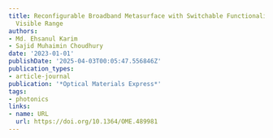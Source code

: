 ```yaml
---
title: Reconfigurable Broadband Metasurface with Switchable Functionalities in the
  Visible Range
authors:
- Md. Ehsanul Karim
- Sajid Muhaimin Choudhury
date: '2023-01-01'
publishDate: '2025-04-03T00:05:47.556846Z'
publication_types:
- article-journal
publication: '*Optical Materials Express*'
tags:
- photonics
links:
- name: URL
  url: https://doi.org/10.1364/OME.489981
---
```

